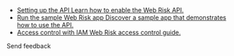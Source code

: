 - [ Setting up the API Learn how to enable the Web Risk API. ](https://cloud.google.com/web-risk/docs/quickstart)
- [ Run the sample Web Risk app Discover a sample app that demonstrates how to use the API. ](https://cloud.google.com/web-risk/docs/using-sample-app)
- [ Access control with IAM Web Risk access control guide. ](https://cloud.google.com/web-risk/docs/iam)

Send feedback
